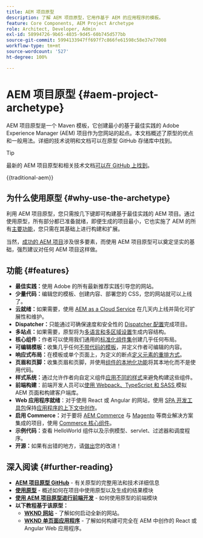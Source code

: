 ```yaml
---
title: AEM 项目原型
description: 了解 AEM 项目原型，它用作基于 AEM 的应用程序的模板。
feature: Core Components, AEM Project Archetype
role: Architect, Developer, Admin
exl-id: 58994726-9b65-4035-9d45-60b745d577bb
source-git-commit: 5994133947ff697f7c866fe61598c58e37e77008
workflow-type: tm+mt
source-wordcount: '527'
ht-degree: 100%

---
```



# AEM 项目原型 {#aem-project-archetype}

AEM 项目原型是一个 Maven 模板，它创建最小的基于最佳实践的 Adobe Experience Manager (AEM) 项目作为您网站的起点。本文档概述了原型的优点和一般用法。详细的技术说明和文档可以在原型 GitHub 存储库中找到。

>[!TIP]
>
>最新的 AEM 项目原型和相关技术文档[可以在 GitHub 上找到](https://github.com/adobe/aem-project-archetype)。

{{traditional-aem}}

## 为什么使用原型 {#why-use-the-archetype}

利用 AEM 项目原型，您只需按几下键即可构建基于最佳实践的 AEM 项目。通过使用原型，所有部分都已准备就绪，即便生成的项目最小，它也实施了 AEM 的所有[主要功能](/help/developing/archetype/using.md#what-you-get)，您只需在其基础上进行构建和扩展。

当然，[成功的 AEM 项目](/help/developing/success.md)涉及很多要素，而使用 AEM 项目原型可以奠定坚实的基础，强烈建议对任何 AEM 项目这样做。

## 功能 {#features}

* **最佳实践：**&#x200B;使用 Adobe 的所有最新推荐实践引导您的网站。
* **少量代码：**&#x200B;编辑您的模板、创建内容、部署您的 CSS，您的网站就可以上线了。
* **云就绪：**&#x200B;如果需要，使用 [AEM as a Cloud Service](https://experienceleague.adobe.com/docs/experience-manager-cloud-service/landing/home.html) 在几天内上线并简化可扩展性和维护。
* **Dispatcher：**&#x200B;只能通过可确保速度和安全性的 [Dispatcher 配置](https://experienceleague.adobe.com/docs/experience-manager-dispatcher/using/dispatcher.html)完成项目。
* **多站点：**&#x200B;如果需要，原型将为[多语言和多区域设置](https://experienceleague.adobe.com/docs/experience-manager-cloud-service/sites/administering/reusing-content/msm/overview.html)生成内容结构。
* **核心组件：**&#x200B;作者可以使用我们通用的[标准化组件集](/help/introduction.md)创建几乎任何布局。
* **可编辑模板：**&#x200B;收集几乎任何[不带代码的模板](https://experienceleague.adobe.com/docs/experience-manager-learn/sites/page-authoring/template-editor-feature-video-use.html)，并定义作者可编辑的内容。
* **响应式布局：**&#x200B;在模板或单个页面上，为定义的断点[定义元素的重排方式](https://experienceleague.adobe.com/docs/experience-manager-core-components/using/get-started/localization.html)。
* **页眉和页脚：**&#x200B;收集页眉和页脚，并使用[组件的本地化功能](https://experienceleague.adobe.com/docs/experience-manager-core-components/using/get-started/localization.html)将其本地化而不是使用代码。
* **样式系统：**&#x200B;通过允许作者向自定义组件[应用不同的样式](https://experienceleague.adobe.com/docs/experience-manager-learn/getting-started-wknd-tutorial-develop/project-archetype/style-system.html)来避免构建这些组件。
* **前端构建**：前端开发人员可以[使用 Webpack、TypeScript 和 SASS ](front-end.md)模拟 AEM 页面和构建客户端库。
* **Web 应用程序就绪**：对于使用 React 或 Angular 的网站，使用 [SPA 开发工具包](https://experienceleague.adobe.com/docs/experience-manager-cloud-service/content/implementing/developing/hybrid/developing.html)保持[应用程序的上下文中创作](https://experienceleague.adobe.com/docs/experience-manager-learn/sites/spa-editor/spa-editor-framework-feature-video-use.html)。
* **启用 Commerce：**&#x200B;对于要将 [AEM Commerce](https://experienceleague.adobe.com/docs/experience-manager-cloud-service/content-and-commerce/home.html) 与 [Magento](https://magento.com/) 等商业解决方案集成的项目，使用 [Commerce 核心组件](https://github.com/adobe/aem-core-cif-components)。
* **示例代码：**&#x200B;查看 HelloWorld 组件以及示例模型、servlet、过滤器和调度程序。
* **开源：**&#x200B;如果有出错的地方，请[做出](https://github.com/adobe/aem-core-wcm-components/blob/master/CONTRIBUTING.md)您的改进！

## 深入阅读 {#further-reading}

* **[AEM 项目原型 GitHub](https://github.com/adobe/aem-project-archetype)** - 有关原型的完整用法和技术详细信息
* **[使用原型](using.md)** - 概述如何在项目中使用原型以及生成的结果模块
* **[使用 AEM 项目原型进行前端开发](front-end.md)** - 如何使用原型的前端模块
* **以下教程基于该原型：**
   * **[WKND 网站](https://experienceleague.adobe.com/docs/experience-manager-learn/getting-started-wknd-tutorial-develop/overview.html)** - 了解如何启动全新的网站。
   * **[WKND 单页面应用程序](https://experienceleague.adobe.com/docs/experience-manager-learn/sites/spa-editor/spa-editor-framework-feature-video-use.html)** - 了解如何构建可完全在 AEM 中创作的 React 或 Angular Web 应用程序。
